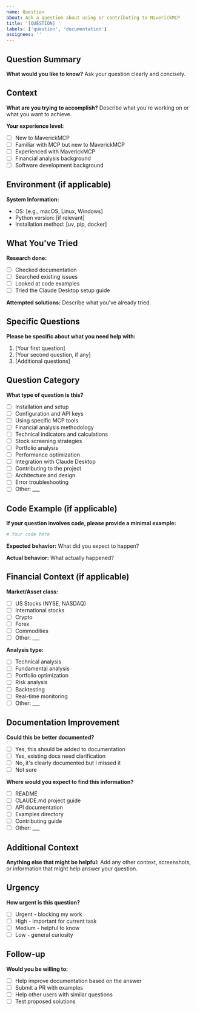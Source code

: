 ```yaml
---
name: Question
about: Ask a question about using or contributing to MaverickMCP
title: '[QUESTION] '
labels: ['question', 'documentation']
assignees: ''
---
```


## Question Summary

**What would you like to know?**
Ask your question clearly and concisely.

## Context

**What are you trying to accomplish?**
Describe what you're working on or what you want to achieve.

**Your experience level:**
- [ ] New to MaverickMCP
- [ ] Familiar with MCP but new to MaverickMCP
- [ ] Experienced with MaverickMCP
- [ ] Financial analysis background
- [ ] Software development background

## Environment (if applicable)

**System Information:**
- OS: [e.g., macOS, Linux, Windows]
- Python version: [if relevant]
- Installation method: [uv, pip, docker]

## What You've Tried

**Research done:**
- [ ] Checked documentation
- [ ] Searched existing issues
- [ ] Looked at code examples
- [ ] Tried the Claude Desktop setup guide

**Attempted solutions:**
Describe what you've already tried.

## Specific Questions

**Please be specific about what you need help with:**

1. [Your first question]
2. [Your second question, if any]
3. [Additional questions]

## Question Category

**What type of question is this?**
- [ ] Installation and setup
- [ ] Configuration and API keys
- [ ] Using specific MCP tools
- [ ] Financial analysis methodology
- [ ] Technical indicators and calculations
- [ ] Stock screening strategies
- [ ] Portfolio analysis
- [ ] Performance optimization
- [ ] Integration with Claude Desktop
- [ ] Contributing to the project
- [ ] Architecture and design
- [ ] Error troubleshooting
- [ ] Other: ___

## Code Example (if applicable)

**If your question involves code, please provide a minimal example:**

```python
# Your code here
```

**Expected behavior:**
What did you expect to happen?

**Actual behavior:**
What actually happened?

## Financial Context (if applicable)

**Market/Asset class:**
- [ ] US Stocks (NYSE, NASDAQ)
- [ ] International stocks
- [ ] Crypto
- [ ] Forex
- [ ] Commodities
- [ ] Other: ___

**Analysis type:**
- [ ] Technical analysis
- [ ] Fundamental analysis
- [ ] Portfolio optimization
- [ ] Risk analysis
- [ ] Backtesting
- [ ] Real-time monitoring
- [ ] Other: ___

## Documentation Improvement

**Could this be better documented?**
- [ ] Yes, this should be added to documentation
- [ ] Yes, existing docs need clarification
- [ ] No, it's clearly documented but I missed it
- [ ] Not sure

**Where would you expect to find this information?**
- [ ] README
- [ ] CLAUDE.md project guide
- [ ] API documentation
- [ ] Examples directory
- [ ] Contributing guide
- [ ] Other: ___

## Additional Context

**Anything else that might be helpful:**
Add any other context, screenshots, or information that might help answer your question.

## Urgency

**How urgent is this question?**
- [ ] Urgent - blocking my work
- [ ] High - important for current task
- [ ] Medium - helpful to know
- [ ] Low - general curiosity

## Follow-up

**Would you be willing to:**
- [ ] Help improve documentation based on the answer
- [ ] Submit a PR with examples
- [ ] Help other users with similar questions
- [ ] Test proposed solutions